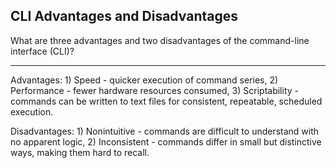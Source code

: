 ## CLI Advantages and Disadvantages

What are three advantages and two disadvantages of the command-line interface (CLI)?

---

Advantages: 1) Speed - quicker execution of command series, 2) Performance - fewer hardware resources consumed, 3) Scriptability - commands can be written to text files for consistent, repeatable, scheduled execution.

Disadvantages: 1) Nonintuitive - commands are difficult to understand with no apparent logic, 2) Inconsistent - commands differ in small but distinctive ways, making them hard to recall.


